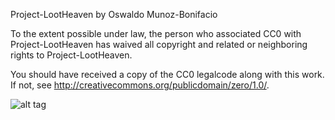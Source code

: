 Project-LootHeaven by Oswaldo Munoz-Bonifacio

To the extent possible under law, the person who associated CC0 with
Project-LootHeaven has waived all copyright and related or neighboring rights
to Project-LootHeaven.

You should have received a copy of the CC0 legalcode along with this
work. If not, see <http://creativecommons.org/publicdomain/zero/1.0/>.

![alt tag](https://upload.wikimedia.org/wikipedia/commons/thumb/6/69/CC0_button.svg/2000px-CC0_button.svg.png "Description goes here")
